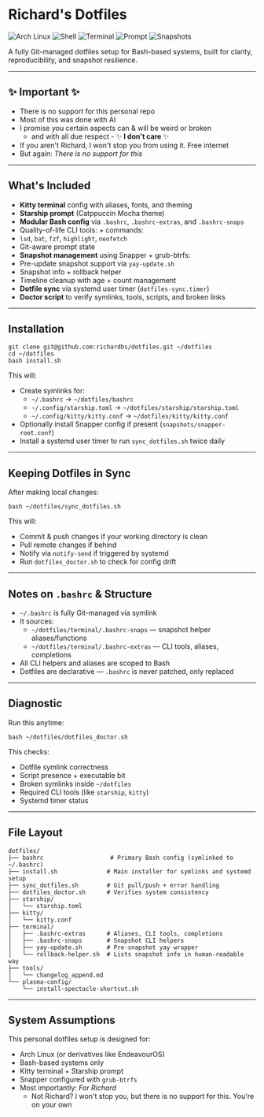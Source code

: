 # Richard's Dotfiles

![Arch Linux](https://img.shields.io/badge/OS-Arch_Linux-1793D1?logo=arch-linux&logoColor=white)
![Shell](https://img.shields.io/badge/Shell-Bash-4EAA25?logo=gnu-bash&logoColor=white)
![Terminal](https://img.shields.io/badge/Terminal-Kitty-7F7FFF?logo=windows-terminal&logoColor=white)
![Prompt](https://img.shields.io/badge/Prompt-Starship-2e2e2e?logo=starship&logoColor=white)
![Snapshots](https://img.shields.io/badge/Btrfs%20Snapshots-Snapper%20%2B%20Grub_Btrfs-5e81ac)

A fully Git-managed dotfiles setup for Bash-based systems, built for clarity, reproducibility, and snapshot resilience.

---
## ✨ Important ✨

- There is no support for this personal repo
- Most of this was done with AI
- I promise you certain aspects can & will be weird or broken
  - and with all due respect - ✨ **I don't care** ✨
- If you aren't Richard, I won't stop you from using it. Free internet
- But again: *There is no support for this*

---

## What's Included

- **Kitty terminal** config with aliases, fonts, and theming
- **Starship prompt** (Catppuccin Mocha theme)
- **Modular Bash config** via `.bashrc`, `.bashrc-extras`, and `.bashrc-snaps`
-  Quality-of-life CLI tools: + commands:
  - `lsd`, `bat`, `fzf`, `highlight`, `neofetch`
  - Git-aware prompt state
-  **Snapshot management** using Snapper + grub-btrfs:
  - Pre-update snapshot support via `yay-update.sh`
  - Snapshot info + rollback helper
  - Timeline cleanup with age + count management
-  **Dotfile sync** via systemd user timer (`dotfiles-sync.timer`)
-  **Doctor script** to verify symlinks, tools, scripts, and broken links

---

## Installation

    git clone git@github.com:richardbs/dotfiles.git ~/dotfiles
    cd ~/dotfiles
    bash install.sh

This will:

- Create symlinks for:
  - `~/.bashrc` → `~/dotfiles/bashrc`
  - `~/.config/starship.toml` → `~/dotfiles/starship/starship.toml`
  - `~/.config/kitty/kitty.conf` → `~/dotfiles/kitty/kitty.conf`
- Optionally install Snapper config if present (`snapshots/snapper-root.conf`)
- Install a systemd user timer to run `sync_dotfiles.sh` twice daily

---

## Keeping Dotfiles in Sync

After making local changes:

    bash ~/dotfiles/sync_dotfiles.sh

This will:

- Commit & push changes if your working directory is clean
- Pull remote changes if behind
- Notify via `notify-send` if triggered by systemd
- Run `dotfiles_doctor.sh` to check for config drift

---

## Notes on `.bashrc` & Structure

- `~/.bashrc` is fully Git-managed via symlink
- It sources:
  - `~/dotfiles/terminal/.bashrc-snaps` — snapshot helper aliases/functions
  - `~/dotfiles/terminal/.bashrc-extras` — CLI tools, aliases, completions
- All CLI helpers and aliases are scoped to Bash
- Dotfiles are declarative — `.bashrc` is never patched, only replaced

---

## Diagnostic

Run this anytime:

    bash ~/dotfiles/dotfiles_doctor.sh

This checks:

- Dotfile symlink correctness
- Script presence + executable bit
- Broken symlinks inside `~/dotfiles`
- Required CLI tools (like `starship`, `kitty`)
- Systemd timer status

---

## File Layout

    dotfiles/
    ├── bashrc                   # Primary Bash config (symlinked to ~/.bashrc)
    ├── install.sh              # Main installer for symlinks and systemd setup
    ├── sync_dotfiles.sh        # Git pull/push + error handling
    ├── dotfiles_doctor.sh      # Verifies system consistency
    ├── starship/
    │   └── starship.toml
    ├── kitty/
    │   └── kitty.conf
    ├── terminal/
    │   ├── .bashrc-extras      # Aliases, CLI tools, completions
    │   ├── .bashrc-snaps       # Snapshot CLI helpers
    │   ├── yay-update.sh       # Pre-snapshot yay wrapper
    │   └── rollback-helper.sh  # Lists snapshot info in human-readable way
    ├── tools/
    │   └── changelog_append.md
    └── plasma-config/
        └── install-spectacle-shortcut.sh

---

## System Assumptions

This personal dotfiles setup is designed for:

- Arch Linux (or derivatives like EndeavourOS)
- Bash-based systems only
- Kitty terminal + Starship prompt
- Snapper configured with `grub-btrfs`
- Most importantly: *For Richard*
  - Not Richard? I won't stop you, but there is no support for this. You're on your own
